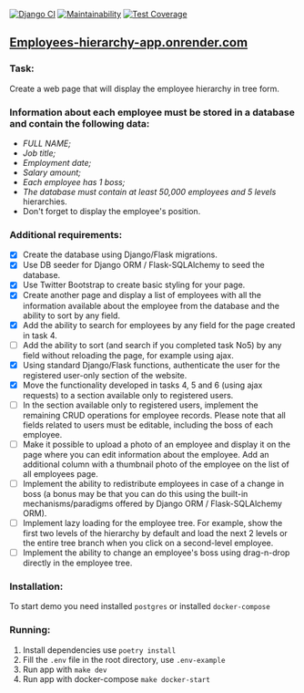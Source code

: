 [![Django CI](https://github.com/zemelko/employee_hierarchy/actions/workflows/main.yml/badge.svg?branch=main)](https://github.com/zemelko/employee_hierarchy/actions/workflows/main.yml)
[![Maintainability](https://api.codeclimate.com/v1/badges/a675dc2d2208657aedb3/maintainability)](https://codeclimate.com/github/zemelko/employee_hierarchy/maintainability)
[![Test Coverage](https://api.codeclimate.com/v1/badges/a675dc2d2208657aedb3/test_coverage)](https://codeclimate.com/github/zemelko/employee_hierarchy/test_coverage)

## [Employees-hierarchy-app.onrender.com](https://employees-hierarchy-app.onrender.com/)
### Task:

Create a web page that will display the employee hierarchy in tree form.

### Information about each employee must be stored in a database and contain the following data:

* _FULL NAME;_
* _Job title;_
* _Employment date;_
* _Salary amount;_
* _Each employee has 1 boss;_
* _The database must contain at least 50,000 employees and 5 levels_
hierarchies.
* Don't forget to display the employee's position.

### Additional requirements:

- [x] Create the database using Django/Flask migrations.
- [x] Use DB seeder for Django ORM / Flask-SQLAlchemy to seed the database.
- [x] Use Twitter Bootstrap to create basic styling for your page.
- [x] Create another page and display a list of employees with all the information available about the employee from the database and the ability to sort by any field.
- [x] Add the ability to search for employees by any field for the page created in task 4.
- [ ] Add the ability to sort (and search if you completed task No5) by any field without reloading the page, for example using ajax.
- [x] Using standard Django/Flask functions, authenticate the user for the registered user-only section of the website.
- [x] Move the functionality developed in tasks 4, 5 and 6 (using ajax requests) to a section available only to registered users.
- [ ] In the section available only to registered users, implement the remaining CRUD operations for employee records. Please note that all fields related to users must be editable, including the boss of each employee.
- [ ] Make it possible to upload a photo of an employee and display it on the page where you can edit information about the employee. Add an additional column with a thumbnail photo of the employee on the list of all employees page.
- [ ] Implement the ability to redistribute employees in case of a change in boss (a bonus may be that you can do this using the built-in mechanisms/paradigms offered by Django ORM / Flask-SQLAlchemy ORM).
- [ ] Implement lazy loading for the employee tree. For example, show the first two levels of the hierarchy by default and load the next 2 levels or the entire tree branch when you click on a second-level employee.
- [ ] Implement the ability to change an employee's boss using drag-n-drop directly in the employee tree.

### Installation:

To start demo you need installed `postgres` or installed `docker-compose`

### Running:

1. Install dependencies use `poetry install`
2. Fill the `.env` file in the root directory, use `.env-example`
3. Run app with `make dev`
4. Run app with docker-compose `make docker-start`
